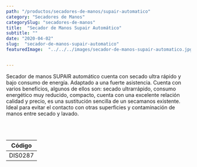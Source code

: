 ```yaml
---
path: "/productos/secadores-de-manos/supair-automatico"
category: "Secadores de Manos"
categorySlug: "secadores-de-manos"
title:  "Secador de Manos Supair Automático"
subtitle: ""
date: "2020-04-02"
slug:  "secador-de-manos-supair-automatico"
featuredImage:  "../../../images/secador-de-manos-supair-automatico.jpg"


---
```

Secador de manos SUPAIR automático cuenta con secado ultra rápido y bajo consumo de energía. Adaptado a una fuerte asistencia. Cuenta con varios beneficios, algunos de ellos son: secado ultrarrápido, consumo energético muy reducido, compacto, cuenta con una excelente relación calidad y precio, es una sustitución sencilla de un secamanos existente. Ideal para evitar el contacto con otras superficies y contaminación de manos entre secado y lavado.

<br><br>
<table class="min-w-full md:min-w-0 divide-y-0 divide-gray-200">
          <thead class=" bg-white">
            <tr>
              <th scope="col" class="px-6 py-3 text-center text-xs font-medium text-primary-lighter uppercase tracking-wider">
                Código
              </th>
            </tr>
          </thead>
          <tbody>
            <tr class="bg-gray-400">
              <td class="px-6 py-4 whitespace-nowrap text-sm text-gray-700 text-center">
              DIS0287
              </td>
          </tbody>
        </table>
